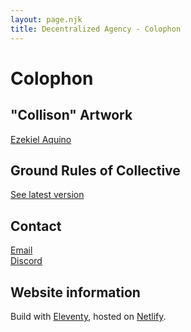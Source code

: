```yaml
---
layout: page.njk
title: Decentralized Agency - Colophon
---
```

# Colophon

## "Collison" Artwork
<a href="https://ezekielaquino.com/" target="_blank">Ezekiel Aquino</a>

## Ground Rules of Collective
[See latest version](/rules)

## Contact
<a href="https://decentralizedagency.substack.com/" target="_blank">Email</a>\
<a href="https://discord.gg/DYP7QFaT" target="_blank">Discord</a>

## Website information
Build with <a href="https://www.11ty.dev/" target="_blank">Eleventy</a>, hosted on <a href="https://www.netlify.com/" target="_blank">Netlify</a>.

